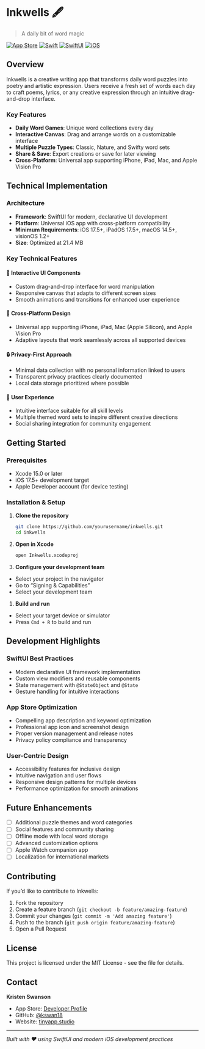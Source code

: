 # Inkwells 🖋️

> A daily bit of word magic

[![App Store](https://img.shields.io/badge/App%20Store-000000?style=for-the-badge&logo=apple&logoColor=white)](https://apps.apple.com/us/app/inkwells/id6689493263)
[![Swift](https://img.shields.io/badge/Swift-FA7343?style=for-the-badge&logo=swift&logoColor=white)](https://swift.org)
[![SwiftUI](https://img.shields.io/badge/SwiftUI-0066CC?style=for-the-badge&logo=swift&logoColor=white)](https://developer.apple.com/swiftui/)
[![iOS](https://img.shields.io/badge/iOS-17.5+-000000?style=for-the-badge&logo=ios&logoColor=white)](https://www.apple.com/ios/)

## Overview

Inkwells is a creative writing app that transforms daily word puzzles into poetry and artistic expression. Users receive a fresh set of words each day to craft poems, lyrics, or any creative expression through an intuitive drag-and-drop interface.

### Key Features

- **Daily Word Games**: Unique word collections every day
- **Interactive Canvas**: Drag and arrange words on a customizable interface
- **Multiple Puzzle Types**: Classic, Nature, and Swifty word sets
- **Share & Save**: Export creations or save for later viewing
- **Cross-Platform**: Universal app supporting iPhone, iPad, Mac, and Apple Vision Pro

## Technical Implementation

### Architecture

- **Framework**: SwiftUI for modern, declarative UI development
- **Platform**: Universal iOS app with cross-platform compatibility
- **Minimum Requirements**: iOS 17.5+, iPadOS 17.5+, macOS 14.5+, visionOS 1.2+
- **Size**: Optimized at 21.4 MB

### Key Technical Features

#### 🎨 Interactive UI Components

- Custom drag-and-drop interface for word manipulation
- Responsive canvas that adapts to different screen sizes
- Smooth animations and transitions for enhanced user experience

#### 📱 Cross-Platform Design

- Universal app supporting iPhone, iPad, Mac (Apple Silicon), and Apple Vision Pro
- Adaptive layouts that work seamlessly across all supported devices

#### 🔒 Privacy-First Approach

- Minimal data collection with no personal information linked to users
- Transparent privacy practices clearly documented
- Local data storage prioritized where possible

#### 🌟 User Experience

- Intuitive interface suitable for all skill levels
- Multiple themed word sets to inspire different creative directions
- Social sharing integration for community engagement

## Getting Started

### Prerequisites

- Xcode 15.0 or later
- iOS 17.5+ development target
- Apple Developer account (for device testing)

### Installation & Setup

1. **Clone the repository**
   
   ```bash
   git clone https://github.com/yourusername/inkwells.git
   cd inkwells
   ```
1. **Open in Xcode**
   
   ```bash
   open Inkwells.xcodeproj
   ```
1. **Configure your development team**
- Select your project in the navigator
- Go to “Signing & Capabilities”
- Select your development team
1. **Build and run**
- Select your target device or simulator
- Press `Cmd + R` to build and run

## Development Highlights

### SwiftUI Best Practices

- Modern declarative UI framework implementation
- Custom view modifiers and reusable components
- State management with `@StateObject` and `@State`
- Gesture handling for intuitive interactions

### App Store Optimization

- Compelling app description and keyword optimization
- Professional app icon and screenshot design
- Proper version management and release notes
- Privacy policy compliance and transparency

### User-Centric Design

- Accessibility features for inclusive design
- Intuitive navigation and user flows
- Responsive design patterns for multiple devices
- Performance optimization for smooth animations

## Future Enhancements

- [ ] Additional puzzle themes and word categories
- [ ] Social features and community sharing
- [ ] Offline mode with local word storage
- [ ] Advanced customization options
- [ ] Apple Watch companion app
- [ ] Localization for international markets

## Contributing

If you’d like to contribute to Inkwells:

1. Fork the repository
1. Create a feature branch (`git checkout -b feature/amazing-feature`)
1. Commit your changes (`git commit -m 'Add amazing feature'`)
1. Push to the branch (`git push origin feature/amazing-feature`)
1. Open a Pull Request

## License

This project is licensed under the MIT License - see the <LICENSE> file for details.

## Contact

**Kristen Swanson**

- App Store: [Developer Profile](https://apps.apple.com/us/developer/kristen-swanson/id1754882765)
- GitHub: [@kswan18](https://github.com/kswan28)
- Website: [tinyapp.studio](https://www.tinyapp.studio)

-----

*Built with ❤️ using SwiftUI and modern iOS development practices*
